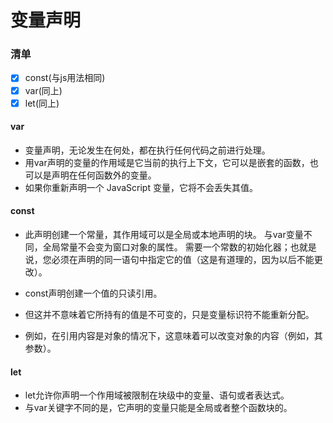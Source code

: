 # 变量声明

### 清单

- [x] const(与js用法相同)
- [x] var(同上)
- [x] let(同上)

#### var

- 变量声明，无论发生在何处，都在执行任何代码之前进行处理。
- 用var声明的变量的作用域是它当前的执行上下文，它可以是嵌套的函数，也可以是声明在任何函数外的变量。
- 如果你重新声明一个 JavaScript 变量，它将不会丢失其值。

#### const

- 此声明创建一个常量，其作用域可以是全局或本地声明的块。
  与var变量不同，全局常量不会变为窗口对象的属性。
  需要一个常数的初始化器；也就是说，您必须在声明的同一语句中指定它的值（这是有道理的，因为以后不能更改）。

- const声明创建一个值的只读引用。
- 但这并不意味着它所持有的值是不可变的，只是变量标识符不能重新分配。
- 例如，在引用内容是对象的情况下，这意味着可以改变对象的内容（例如，其参数）。

#### let

- let允许你声明一个作用域被限制在块级中的变量、语句或者表达式。
- 与var关键字不同的是，它声明的变量只能是全局或者整个函数块的。

